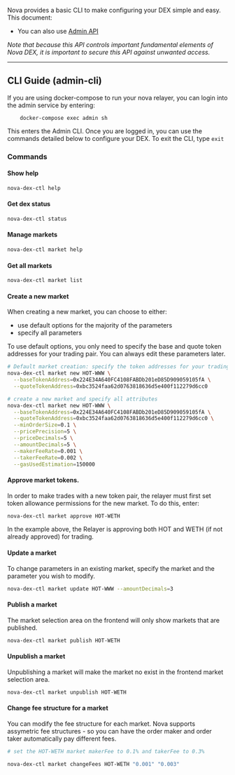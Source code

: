 Nova provides a basic CLI to make configuring your DEX simple and easy. This document:

- You can also use [Admin API](admin-api.md#admin-api)

_Note that because this API controls important fundamental elements of Nova DEX, it is important to secure this API against unwanted access._

---

## CLI Guide (admin-cli)

If you are using docker-compose to run your nova relayer, you can login into the admin service by entering:

    	docker-compose exec admin sh

This enters the Admin CLI. Once you are logged in, you can use the commands detailed below to configure your DEX. To exit the CLI, type `exit`

### Commands

#### Show help

```bash
nova-dex-ctl help
```

#### Get dex status

```bash
nova-dex-ctl status
```

#### Manage markets

```bash
nova-dex-ctl market help
```

#### Get all markets

```bash
nova-dex-ctl market list
```

#### Create a new market

When creating a new market, you can choose to either:

- use default options for the majority of the parameters
- specify all parameters

To use default options, you only need to specify the base and quote token addresses for your trading pair. You can always edit these parameters later.

```bash
# Default market creation: specify the token addresses for your trading pair
nova-dex-ctl market new HOT-WWW \
  --baseTokenAddress=0x224E34A640FC4108FABDb201eD85D909059105fA \
  --quoteTokenAddress=0xbc3524faa62d0763818636d5e400f112279d6cc0

# create a new market and specify all attributes
nova-dex-ctl market new HOT-WWW \
  --baseTokenAddress=0x224E34A640FC4108FABDb201eD85D909059105fA \
  --quoteTokenAddress=0xbc3524faa62d0763818636d5e400f112279d6cc0 \
  --minOrderSize=0.1 \
  --pricePrecision=5 \
  --priceDecimals=5 \
  --amountDecimals=5 \
  --makerFeeRate=0.001 \
  --takerFeeRate=0.002 \
  --gasUsedEstimation=150000

```

#### Approve market tokens.

In order to make trades with a new token pair, the relayer must first set token allowance permissions for the new market. To do this, enter:

```bash
nova-dex-ctl market approve HOT-WETH
```

In the example above, the Relayer is approving both HOT and WETH (if not already approved) for trading.

#### Update a market

To change parameters in an existing market, specify the market and the parameter you wish to modify.

```bash
nova-dex-ctl market update HOT-WWW --amountDecimals=3
```

#### Publish a market

The market selection area on the frontend will only show markets that are published.

```bash
nova-dex-ctl market publish HOT-WETH
```

#### Unpublish a market

Unpublishing a market will make the market no exist in the frontend market selection area.

```bash
nova-dex-ctl market unpublish HOT-WETH

```

#### Change fee structure for a market

You can modify the fee structure for each market. Nova supports assymetric fee structures - so you can have the order maker and order taker automatically pay different fees.

```bash
# set the HOT-WETH market makerFee to 0.1% and takerFee to 0.3%

nova-dex-ctl market changeFees HOT-WETH "0.001" "0.003"
```
